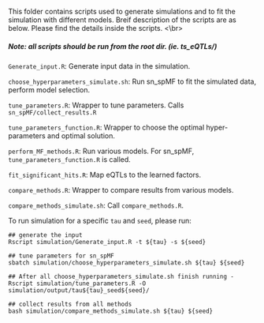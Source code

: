 This folder contains scripts used to generate simulations and to fit the simulation with different models. 
Breif description of the scripts are as below. Please find the details inside the scripts. <\br>

##### Note: all scripts should be run from the root dir. (ie. ts_eQTLs/)


```Generate_input.R```: Generate input data in the simulation. 

```choose_hyperparameters_simulate.sh```: Run sn_spMF to fit the simulated data, perform model selection.

```tune_parameters.R```: Wrapper to tune parameters. Calls ```sn_spMF/collect_results.R```

```tune_parameters_function.R```: Wrapper to choose the optimal hyper-parameters and optimal solution. 

```perform_MF_methods.R```: Run various models. For sn_spMF, ```tune_parameters_function.R``` is called. 

```fit_significant_hits.R```: Map eQTLs to the learned factors.

```compare_methods.R```: Wrapper to compare results from various models. 

```compare_methods_simulate.sh```: Call ```compare_methods.R```.


To run simulation for a specific ```tau``` and ```seed```, please run:
```
## generate the input
Rscript simulation/Generate_input.R -t ${tau} -s ${seed}

## tune parameters for sn_spMF
sbatch simulation/choose_hyperparameters_simulate.sh ${tau} ${seed}

## After all choose_hyperparameters_simulate.sh finish running -
Rscript simulation/tune_parameters.R -O simulation/output/tau${tau}_seed${seed}/

## collect results from all methods
bash simulation/compare_methods_simulate.sh ${tau} ${seed}

```
